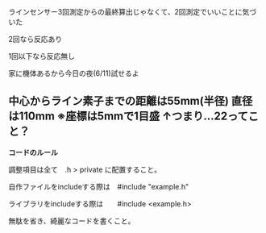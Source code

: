 ラインセンサー3回測定からの最終算出じゃなくて、2回測定でいいことに気づいた

2回なら反応あり

1回以下なら反応無し

家に機体あるから今日の夜(6/11)試せるよ

中心からライン素子までの距離は55mm(半径) 直径は110mm ※座標は5mmで1目盛
↑つまり…22ってこと？
------------------------------------------------------------
__コードのルール__


調整項目は全て　.h > private に配置すること。

自作ファイルをincludeする際は　#include "example.h"

ライブラリをincludeする際は　　#include <example.h>

無駄を省き、綺麗なコードを書くこと。
